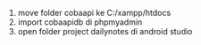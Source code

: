 1. move folder cobaapi ke C:/xampp/htdocs
2. import cobaapidb di phpmyadmin
3. open folder project dailynotes di android studio
